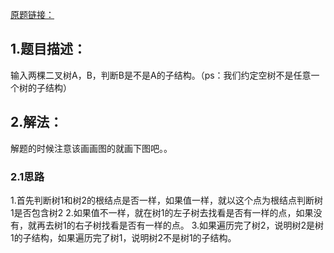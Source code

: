 [原题链接：](https://www.nowcoder.com/practice/6e196c44c7004d15b1610b9afca8bd88?tpId=13&tqId=11170&tPage=1&rp=1&ru=/ta/coding-interviews&qru=/ta/coding-interviews/question-ranking)
## 1.题目描述：
输入两棵二叉树A，B，判断B是不是A的子结构。（ps：我们约定空树不是任意一个树的子结构）
## 2.解法：
解题的时候注意该画画图的就画下图吧。。
### 2.1思路
1.首先判断树1和树2的根结点是否一样，如果值一样，就以这个点为根结点判断树1是否包含树2
2.如果值不一样，就在树1的左子树去找看是否有一样的点，如果没有，就再去树1的右子树找看是否有一样的点。
3.如果遍历完了树2，说明树2是树1的子结构，如果遍历完了树1，说明树2不是树1的子结构。

